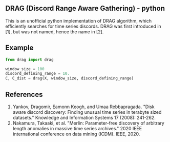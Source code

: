 ## DRAG (Discord Range Aware Gathering) - python
This is an unofficial python implementation of DRAG algorithm, which efficiently searches for time series discords. DRAG was first introduced in [1], but was not named, hence the name in [2].

## Example
```python
from drag import drag

window_size = 100
discord_defining_range = 10.
C, C_dist = drag(X, window_size, discord_defining_range)
```

## References
1. Yankov, Dragomir, Eamonn Keogh, and Umaa Rebbapragada. "Disk aware discord discovery: Finding unusual time series in terabyte sized datasets." Knowledge and Information Systems 17 (2008): 241-262.
2. Nakamura, Takaaki, et al. "Merlin: Parameter-free discovery of arbitrary length anomalies in massive time series archives." 2020 IEEE international conference on data mining (ICDM). IEEE, 2020.


